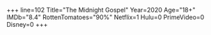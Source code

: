 +++
line=102
Title="The Midnight Gospel"
Year=2020
Age="18+"
IMDb="8.4"
RottenTomatoes="90%"
Netflix=1
Hulu=0
PrimeVideo=0
Disney=0
+++

